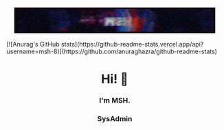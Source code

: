 <p align="center">
<img src="https://github.com/msh-8/msh-8/blob/main/images/msh-8_banner_arc.gif"></p>
[![Anurag's GitHub stats](https://github-readme-stats.vercel.app/api?username=msh-8)](https://github.com/anuraghazra/github-readme-stats)

<h1 align="center"> Hi! 👋</h1>
<h3 align="center"> I'm MSH.</h3>
<h3 align="center"> SysAdmin</h3>




<!--
**msh-8/msh-8** is a ✨ _special_ ✨ repository because its `README.md` (this file) appears on your GitHub profile.
Here are some ideas to get you started:

- 🔭 I’m currently working on ...
- 🌱 I’m currently learning ...
- 👯 I’m looking to collaborate on ...
- 🤔 I’m looking for help with ...
- 💬 Ask me about ...
- 📫 How to reach me: ...
- 😄 Pronouns: ...
- ⚡ Fun fact: ...
-->
